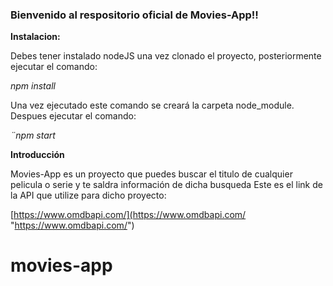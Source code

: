 ### Bienvenido al respositorio oficial de Movies-App!!

**Instalacion:**

Debes tener instalado nodeJS una vez clonado el proyecto, posteriormente ejecutar el comando:

_npm install_

Una vez ejecutado este comando se creará la carpeta node_module. Despues ejecutar el comando:

_¨npm start_

**Introducción**

Movies-App es un proyecto que puedes buscar el titulo de cualquier pelicula o serie y te saldra información de dicha busqueda Este es el link de la API que utilize para dicho proyecto:

[https://www.omdbapi.com/](https://www.omdbapi.com/ "https://www.omdbapi.com/")
# movies-app
